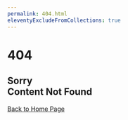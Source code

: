 ```yaml
---
permalink: 404.html
eleventyExcludeFromCollections: true
---
```

<div class="text-center p-3 p-md-5">
<h1 class="display-1 mt-3 mb-3"><strong>404</strong></h1>
<h2>Sorry<br/>Content Not Found</h2>
<p><a class="btn btn-primary mt-3" href="/">Back to Home Page</a>
</div>